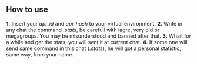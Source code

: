 ## How to use
**1.** Insert your _api_id_ and _api_hash_ to your virtual environment.
**2.** Write in any chat the command *.stats*, be carefull with lagre, very old or megagroups. You may be misunderstood and banned after that.
**3.** Whait for a while and get the stats, you will sent it at current chat.
**4.** If some one will send same command in this chat (*.stats*), he will got a personal statistic, same way, from your name.